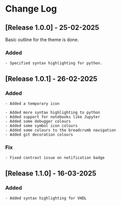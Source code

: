 # Change Log

## [Release 1.0.0] - 25-02-2025
Basic outline for the theme is done.

### Added
    - Specified syntax highlighting for python.

## [Release 1.0.1] - 26-02-2025
### Added
    - Added a temporary icon

    - Added more syntax highlighting to python
    - Added support for notebooks like Jupyter
    - Added some debugger colours
    - Added some symbol icon colours
    - Added some colours to the breadcrumb navigation
    - Added git decoration colours

### Fix
    - Fixed contrast issue on notification badge

## [Release 1.1.0] - 16-03-2025
### Added
    - Added syntax highlighting for VHDL